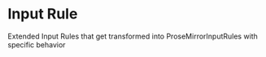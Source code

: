 # Input Rule

Extended Input Rules that get transformed into ProseMirrorInputRules with specific behavior
